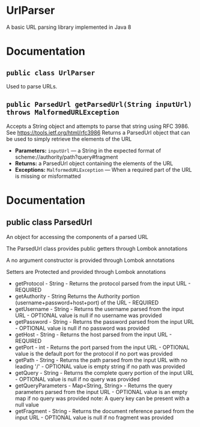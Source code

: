 # UrlParser
A basic URL parsing library implemented in Java 8

# Documentation

## `public class UrlParser`

Used to parse URLs.

## `public ParsedUrl getParsedUrl(String inputUrl) throws MalformedURLException`

Accepts a String object and attempts to parse that string using RFC 3986. See https://tools.ietf.org/html/rfc3986 Returns a ParsedUrl object that can be used to simply retrieve the elements of the URL

 * **Parameters:** `inputUrl` — a String in the expected format of scheme://authority/path?query#fragment
 * **Returns:** a ParsedUrl object containing the elements of the URL
 * **Exceptions:** `MalformedURLException` — When a required part of the URL is missing or misformatted
 
 # Documentation

## public class ParsedUrl

An object for accessing the components of a parsed URL

The ParsedUrl class provides public getters through Lombok annotations

A no argument constructor is provided through Lombok annotations

Setters are Protected and provided through Lombok annotations

* getProtocol - String - Returns the protocol parsed from the input URL - REQUIRED
* getAuthority - String Returns the Authority portion (username+password+host+port) of the URL - REQUIRED 
* getUsername - String - Returns the username parsed from the input URL - OPTIONAL 
  value is null if no username was provided 
* getPassword - String - Returns the password parsed from the input URL - OPTIONAL 
  value is null if no password was provided 
* getHost - String - Returns the host parsed from the input URL - REQUIRED 
* getPort - int - Returns the port parsed from the input URL - OPTIONAL 
  value is the default port for the protocol if no port was provided 
* getPath - String - Returns the path parsed from the input URL with no leading '/' - OPTIONAL 
  value is empty string if no path was provided 
* getQuery - String - Returns the complete query portion of the input URL - OPTIONAL 
  value is null if no query was provided 
* getQueryParameters - Map<String, String> - Returns the query parameters parsed from the input URL - OPTIONAL 
  value is an empty map if no query was provided 
  note: A query key can be present with a null value 
* getFragment - String - Returns the document reference parsed from the input URL - OPTIONAL 
  value is null if no fragment was provided
